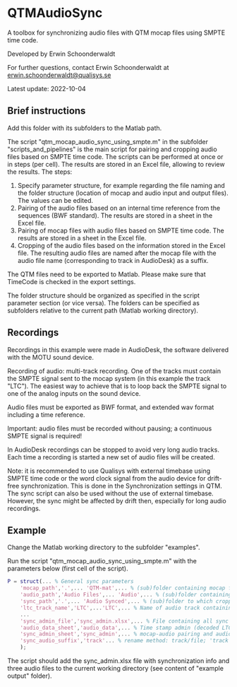# QTMAudioSync

A toolbox for synchronizing audio files with QTM mocap files using SMPTE time code.

Developed by Erwin Schoonderwaldt

For further questions, contact Erwin Schoonderwaldt at erwin.schoonderwaldt@qualisys.se

Latest update: 2022-10-04


## Brief instructions

Add this folder with its subfolders to the Matlab path.

The script "qtm_mocap_audio_sync_using_smpte.m" in the subfolder "scripts_and_pipelines" is the main script for pairing and cropping audio files based on SMPTE time code.
The scripts can be performed at once or in steps (per cell). The results are stored in an Excel file, allowing to review the results. The steps:
1) Specify parameter structure, for example regarding the file naming and the folder structure (location of mocap and audio input and output files). The values can be edited.
2) Pairing of the audio files based on an internal time reference from the sequences (BWF standard). The results are stored in a sheet in the Excel file.
3) Pairing of mocap files with audio files based on SMPTE time code. The results are stored in a sheet in the Excel file.
4) Cropping of the audio files based on the information stored in the Excel file. The resulting audio files are named after the mocap file with the audio file name (corresponding to track in AudioDesk) as a suffix.

The QTM files need to be exported to Matlab. Please make sure that TimeCode is checked in the export settings.

The folder structure should be organized as specified in the script parameter section (or vice versa). The folders can be specified as subfolders relative to the current path (Matlab working directory).


## Recordings

Recordings in this example were made in AudioDesk, the software delivered with the MOTU sound device.

Recording of audio: multi-track recording. One of the tracks must contain the SMPTE signal sent to the mocap system (in this example the track "LTC"). The easiest way to achieve that is to loop back the SMPTE signal to one of the analog inputs on the sound device.

Audio files must be exported as BWF format, and extended wav format including a time reference.

Important: audio files must be recorded without pausing; a continuous SMPTE signal is required!

In AudioDesk recordings can be stopped to avoid very long audio tracks. Each time a recording is started a new set of audio files will be created.

Note: it is recommended to use Qualisys with external timebase using SMPTE time code or the word clock signal from the audio device for drift-free synchronization. This is done in the Synchronization settings in QTM. The sync script can also be used without the use of external timebase. However, the sync might be affected by drift then, especially for long audio recordings.


## Example

Change the Matlab working directory to the subfolder "examples".

Run the script "qtm_mocap_audio_sync_using_smpte.m" with the parameters below (first cell of the script).

```matlab
P = struct(... % General sync parameters
    'mocap_path','.',... 'QTM-mat',... % (sub)folder containing mocap files (QTM exported .mat files)
    'audio_path','Audio Files',... 'Audio',... % (sub)folder containing audio files (BWF format, .wav)
    'sync_path','.',... 'Audio Synced',... % (sub)folder to which cropped audio files are written
    'ltc_track_name','LTC',...'LTC',... % Name of audio track containing the recorded SMPTE signal (linear time code)
    ...
    'sync_admin_file','sync_admin.xlsx',... % File containing all sync information
    'audio_data_sheet','audio_data',... % Time stamp admin (decoded LTC) for audio files (auto-generated)
    'sync_admin_sheet','sync_admin',... % mocap-audio pairing and audio cropping parameters (auto-generated)
    'sync_audio_suffix','track'... % rename method: track/file; 'track' assumes AudioDesk file name convention (track name and index, e.g. MIC1-02.wav)
    );
```

The script should add the sync_admin.xlsx file with synchronization info and three audio files to the current working directory (see content of "example output" folder).

